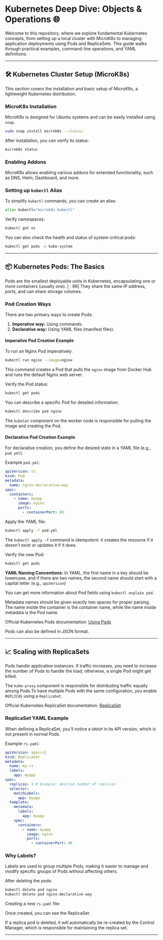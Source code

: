 
# Kubernetes Deep Dive: Objects & Operations 🌐

Welcome to this repository, where we explore fundamental Kubernetes concepts, from setting up a local cluster with MicroK8s to managing application deployments using Pods and ReplicaSets. This guide walks through practical examples, command-line operations, and YAML definitions.

-----

## 🛠️ Kubernetes Cluster Setup (MicroK8s)

This section covers the installation and basic setup of MicroK8s, a lightweight Kubernetes distribution.

### MicroK8s Installation

MicroK8s is designed for Ubuntu systems and can be easily installed using `snap`. 

```bash
sudo snap install microk8s --classic
```

After installation, you can verify its status: 

```bash
microk8s status
```

### Enabling Addons 

MicroK8s allows enabling various addons for extended functionality, such as DNS, Helm, Dashboard, and more.
 

### Setting up `kubectl` Alias 

To simplify `kubectl` commands, you can create an alias: 

```bash
alias kubectl="microk8s kubectl"
```

Verify namespaces: 

```bash
kubectl get ns
```

You can also check the health and status of system-critical pods: 

```bash
kubectl get pods -n kube-system
```

-----

## 📦 Kubernetes Pods: The Basics

Pods are the smallest deployable units in Kubernetes, encapsulating one or more containers (usually one). [ : 96] They share the same IP address, ports, and can share storage volumes.

 

### Pod Creation Ways 

There are two primary ways to create Pods:

1.  **Imperative way:** Using commands. 
2.  **Declarative way:** Using YAML files (manifest files). 

#### Imperative Pod Creation Example 

To run an Nginx Pod imperatively: 

```bash
kubectl run nginx --image=nginx
```

This command creates a Pod that pulls the `nginx` image from Docker Hub and runs the default Nginx web server. 

Verify the Pod status: 
```bash
kubectl get pods
```

You can describe a specific Pod for detailed information: 

```bash
kubectl describe pod nginx
```



The `kubelet` component on the worker node is responsible for pulling the image and creating the Pod. 

#### Declarative Pod Creation Example 

For declarative creation, you define the desired state in a YAML file (e.g., `pod.yml`). 

Example `pod.yml`:

```yaml
apiVersion: v1
kind: Pod
metadata:
  name: nginx-declarative-way
spec:
  containers:
    - name: myapp
      image: nginx
      ports:
        - containerPort: 80
```

Apply the YAML file: 

```bash
kubectl apply -f pod.yml
```

The `kubectl apply -f` command is idempotent: it creates the resource if it doesn't exist or updates it if it does.

Verify the new Pod: 

```bash
kubectl get pods
```



**YAML Naming Conventions:** In YAML, the first name in a key should be lowercase, and if there are two names, the second name should start with a capital letter (e.g., `apiVersion`)

You can get more information about Pod fields using `kubectl explain pod`. 

Metadata names should be given exactly two spaces for proper parsing.  The name inside the container is the container name, while the name inside metadata is the Pod name.


Official Kubernetes Pods documentation: [Using Pods](https://kubernetes.io/docs/concepts/workloads/pods/) 


Pods can also be defined in JSON format.

-----

## 📈 Scaling with ReplicaSets

Pods handle application instances. If traffic increases, you need to increase the number of Pods to handle the load; otherwise, a single Pod might get killed. 


The `kube-proxy` component is responsible for distributing traffic equally among Pods.To have multiple Pods with the same configuration, you enable `REPLICAS` using a `ReplicaSet`.

Official Kubernetes ReplicaSet documentation: [ReplicaSet](https://kubernetes.io/docs/concepts/workloads/controllers/replicaset/)


### ReplicaSet YAML Example 

When defining a ReplicaSet, you'll notice a `GROUP` in its API version, which is not present in normal Pods.

Example `rs.yaml`:

```yaml
apiVersion: apps/v1
kind: ReplicaSet
metadata:
  name: my-rs
  labels:
    app: myapp
spec:
  replicas: 3 # Example: desired number of replicas
  selector:
    matchLabels:
      app: myapp
  template:
    metadata:
      labels:
        app: myapp
    spec:
      containers:
        - name: myapp
          image: nginx
          ports:
            - containerPort: 80
```



### Why Labels? 

Labels are used to group multiple Pods, making it easier to manage and modify specific groups of Pods without affecting others.



After deleting the pods: 
```bash
kubectl delete pod nginx
kubectl delete pod nginx-declarative-way
```

Creating a new `rs.yaml` file: 


Once created, you can see the ReplicaSet: 

If a replica pod is deleted, it will automatically be re-created by the Control Manager, which is responsible for maintaining the replica set.

-----

